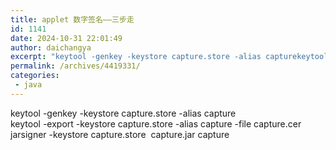 ```yaml
---
title: applet 数字签名——三步走
id: 1141
date: 2024-10-31 22:01:49
author: daichangya
excerpt: "keytool -genkey -keystore capture.store -alias capturekeytool -export -keystore capture.store -alias capture -file capture.cerjarsigner -keystore capture.store  capture.jar capture"
permalink: /archives/4419331/
categories:
 - java
---
```



keytool -genkey -keystore capture.store -alias capture<br />keytool -export -keystore capture.store -alias capture -file capture.cer<br />jarsigner -keystore capture.store&nbsp; capture.jar capture
